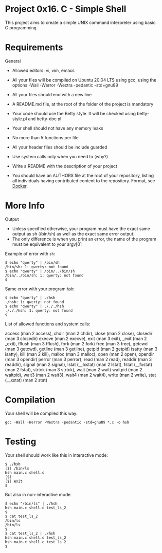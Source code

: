 # Project 0x16. C - Simple Shell
This project aims to create a simple UNIX command interpreter using basic C programming.

# Requirements
General

- Allowed editors: vi, vim, emacs
* All your files will be compiled on Ubuntu 20.04 LTS using gcc, using the options -Wall -Werror -Wextra -pedantic -std=gnu89
+ All your files should end with a new line
- A README.md file, at the root of the folder of the project is mandatory
* Your code should use the Betty style. It will be checked using betty-style.pl and betty-doc.pl
+ Your shell should not have any memory leaks
- No more than 5 functions per file
* All your header files should be include guarded
+ Use system calls only when you need to (why?)
* Write a README with the description of your project
- You should have an AUTHORS file at the root of your repository, listing all individuals having contributed content to the repository. Format, see [Docker](https://github.com/moby/moby/blob/master/AUTHORS).

# More Info
Output
* Unless specified otherwise, your program must have the exact same output as sh (/bin/sh) as well as the exact same error output.
* The only difference is when you print an error, the name of the program must be equivalent to your argv[0]

Example of error with `sh`:

```
$ echo "qwerty" | /bin/sh
/bin/sh: 1: qwerty: not found
$ echo "qwerty" | /bin/../bin/sh
/bin/../bin/sh: 1: qwerty: not found
$
```
Same error with your program `hsh`:

```
$ echo "qwerty" | ./hsh
./hsh: 1: qwerty: not found
$ echo "qwerty" | ./././hsh
./././hsh: 1: qwerty: not found
$
```

List of allowed functions and system calls:

access (man 2 access), chdir (man 2 chdir), close (man 2 close), closedir (man 3 closedir)
execve (man 2 execve), exit (man 3 exit), _exit (man 2 _exit), fflush (man 3 fflush), fork (man 2 fork)
free (man 3 free), getcwd (man 3 getcwd), getline (man 3 getline), getpid (man 2 getpid)
isatty (man 3 isatty), kill (man 2 kill), malloc (man 3 malloc), open (man 2 open), opendir (man 3 opendir)
perror (man 3 perror), read (man 2 read), readdir (man 3 readdir), signal (man 2 signal), 
lstat (__lxstat) (man 2 lstat), fstat (__fxstat) (man 2 fstat), strtok (man 3 strtok), wait (man 2 wait)
waitpid (man 2 waitpid), wait3 (man 2 wait3), wait4 (man 2 wait4), write (man 2 write), stat (__xstat) (man 2 stat)

# Compilation

Your shell will be compiled this way:

```
gcc -Wall -Werror -Wextra -pedantic -std=gnu89 *.c -o hsh

```

# Testing

Your shell should work like this in interactive mode:

```
$ ./hsh
($) /bin/ls
hsh main.c shell.c
($)
($) exit
$
```

But also in non-interactive mode:

```
$ echo "/bin/ls" | ./hsh
hsh main.c shell.c test_ls_2
$
$ cat test_ls_2
/bin/ls
/bin/ls
$
$ cat test_ls_2 | ./hsh
hsh main.c shell.c test_ls_2
hsh main.c shell.c test_ls_2
$
```



